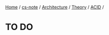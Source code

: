 [Home](https://mengxianbin.github.io) /
[cs-note](https://mengxianbin.github.io/cs-note/content) /
[Architecture](https://mengxianbin.github.io/cs-note/content/Architecture) /
[Theory](https://mengxianbin.github.io/cs-note/content/Architecture/Theory) /
[ACID](https://mengxianbin.github.io/cs-note/content/Architecture/Theory/ACID) /

# TO DO

